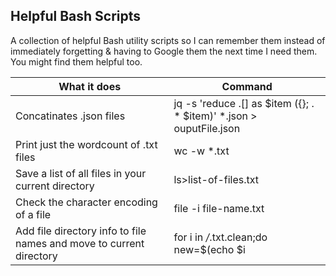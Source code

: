 ## Helpful Bash Scripts

A collection of helpful Bash utility scripts so I can remember them instead of immediately forgetting & having to Google them the next time I need them. You might find them helpful too.

|What it does|Command|
|---|---|
|Concatinates .json files| jq -s 'reduce .[] as $item ({}; . * $item)' *.json > ouputFile.json|
|Print just the wordcount of .txt files|wc -w *.txt|
|Save a list of all files in your current directory|ls>list-of-files.txt|
|Check the character encoding of a file|file -i file-name.txt|
|Add file directory info to file names and move to current directory|for i in */*.txt.clean;do new=$(echo $i | sed -e 's/\//_/g'); mv ${i} ${new}; done|
